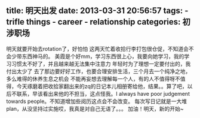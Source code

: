 title: 明天出发
date: 2013-03-31 20:56:57
tags: 
    - trifle things
    - career
    - relationship
categories: 初涉职场
---

明天就要开始去rotation了，好怕怕
这两天忙着收拾行李打包很仓促，不知道会不会少带东西神马的。
美霞是个好mm，学习东西很上心，我要向她学习，我的学习习惯太不好了，并且越来越无法集中注意力
年轻时为了理想一定要付出的，我付出太少了
去了那边要好好工作，也要合理安排生活，三个月去一个纯净之地，多么难得的休养生息之机会
不能再妄想去理解每一个人，有的人不值得呀不值得，今天琢磨着把收拾家翻出来的zq的日记本儿相册寄给他，结果。。算了吧，以后不联系，早该看出来他的不担当，这点怪我。I always have poor judgement towards people。不知道增加些阅历这点会不会改变。
每次写日记就是一大堆plan，从没坚持过实施哎，我真是对自己无语了。。。
加油！明天，新的开始~
